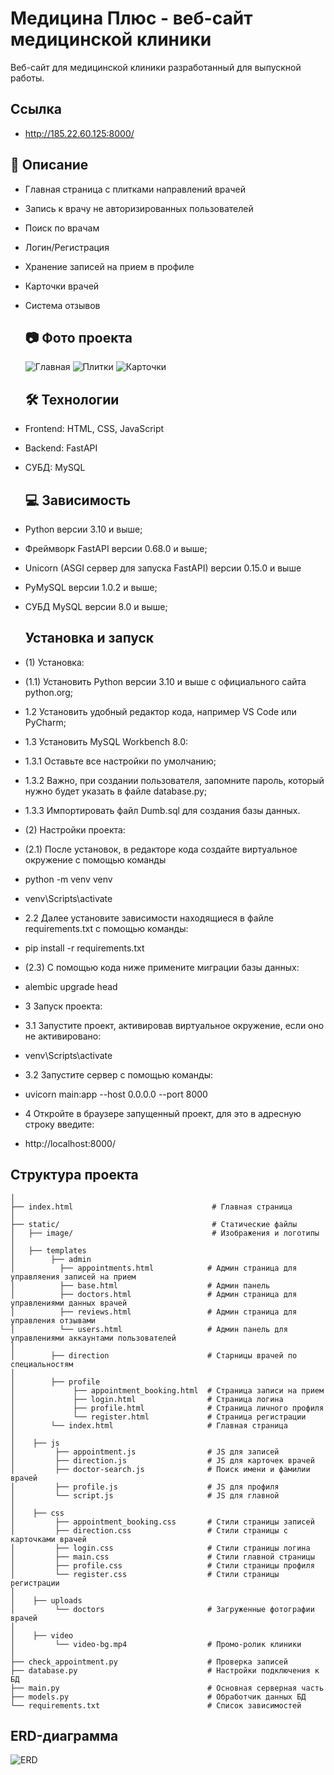 # Медицина Плюс - веб-сайт медицинской клиники
Веб-сайт для медицинской клиники разработанный для выпускной работы.

## Ссылка

- http://185.22.60.125:8000/

## 📌 Описание

- Главная страница с плитками направлений врачей
- Запись к врачу не авторизированных пользователей
- Поиск по врачам 
- Логин/Регистрация 
- Хранение записей на прием в профиле
- Карточки врачей
- Система отзывов

  ## 📷 Фото проекта

  ![Главная](https://github.com/lisitsya567/image_1/blob/main/main.png)
  ![Плитки](https://github.com/lisitsya567/image_1/blob/main/plitki.png)
  ![Карточки](https://github.com/lisitsya567/image_1/blob/main/vra4i.png)

  ## 🛠️ Технологии

- Frontend: HTML, CSS, JavaScript
- Backend: FastAPI
- СУБД: MySQL

  ## 💻 Зависимость

- Python версии 3.10 и выше;
- Фреймворк FastAPI версии 0.68.0 и выше;
- Unicorn (ASGI сервер для запуска FastAPI) версии 0.15.0 и выше
- PyMySQL версии 1.0.2 и выше;
- СУБД MySQL версии 8.0 и выше;

  ## Установка и запуск

- (1) Установка:
- (1.1) Установить Python версии 3.10 и выше с официального сайта python.org;
- 1.2 Установить удобный редактор кода, например VS Code или PyCharm;
- 1.3 Установить MySQL Workbench 8.0:
- 1.3.1 Оставьте все настройки по умолчанию;
- 1.3.2 Важно, при создании пользователя, запомните пароль, который нужно будет указать в файле database.py;
- 1.3.3 Импортировать файл Dumb.sql для создания базы данных.
- (2) Настройки проекта:
- (2.1) После установок, в редакторе кода создайте виртуальное окружение с помощью команды
- python -m venv venv
- venv\Scripts\activate
- 2.2 Далее установите зависимости находящиеся в файле requirements.txt с помощью команды:
- pip install -r requirements.txt
- (2.3) С помощью кода ниже примените миграции базы данных:
- alembic upgrade head
- 3 Запуск проекта:
- 3.1 Запустите проект, активировав виртуальное окружение, если оно не активировано:
- venv\Scripts\activate
- 3.2 Запустите сервер с помощью команды:
- uvicorn main:app --host 0.0.0.0 --port 8000
- 4 Откройте в браузере запущенный проект, для это в адресную строку введите:
- http://localhost:8000/

## Структура проекта

```
│
├── index.html                               # Главная страница                   
│
├── static/                                  # Статические файлы
│   ├── image/                               # Изображения и логотипы
│ 
│   ├── templates
│        ├── admin
│          ├── appointments.html            # Админ страница для управляения записей на прием
│          ├── base.html                    # Админ панель
│          ├── doctors.html                 # Админ страница для управлениями данных врачей
│          ├── reviews.html                 # Админ страница для управления отзывами
│          └── users.html                   # Админ панель для управлениями аккаунтами пользователей
│ 
│        ├── direction                      # Старницы врачей по специальностям
│ 
│        ├── profile
│             ├── appointment_booking.html  # Страница записи на прием
│             ├── login.html                # Страница логина
│             ├── profile.html              # Страница личного профиля
│             └── register.html             # Страница регистрации
│        └── index.html                     # Главная страница
│  
│    ├── js
│         ├── appointment.js                # JS для записей
│         ├── direction.js                  # JS для карточек врачей
│         ├── doctor-search.js              # Поиск имени и фамилии врачей
│         ├── profile.js                    # JS для профиля
│         └── script.js                     # JS для главной
│ 
│    ├── css
│         ├── appointment_booking.css       # Стили страницы записей
│         ├── direction.css                 # Стили страницы с карточками врачей
│         ├── login.css                     # Стили страницы логина
│         ├── main.css                      # Стили главной страницы
│         ├── profile.css                   # Стили страницы профиля
│         └── register.css                  # Стили страницы регистрации
│ 
│    ├── uploads
│         └── doctors                       # Загруженные фотографии врачей
│ 
│    ├── video
│         └── video-bg.mp4                  # Промо-ролик клиники
│
├── check_appointment.py                    # Проверка записей
├── database.py                             # Настройки подключения к БД
├── main.py                                 # Основная серверная часть
├── models.py                               # Обработчик данных БД
└── requirements.txt                        # Список зависимостей

```

## ERD-диаграмма 

![ERD](https://github.com/lisitsya567/image_1/blob/main/bd%20m%2B.png)
